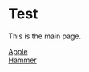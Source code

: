 # Test
  
This is the main page.  
  
[Apple](./_posts/2022-12-13-Flower.md)  
[Hammer](./_posts/Test2.md)  
